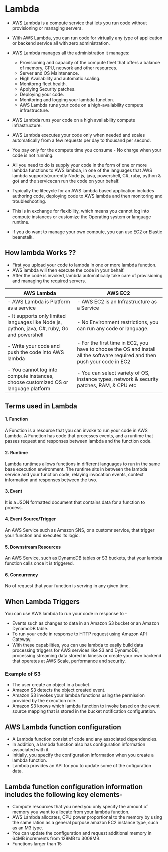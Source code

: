 # Lambda 

- AWS Lambda is a compute service that lets you run code without provisioning or managing servers.
- With AWS Lambda, you can run code for virtually any type of application or backend service all with zero administration.
- AWS Lambda manages all the administration it manages:
   - Provisioning and capacity of the compute fleet that offers a balance of memory, CPU, network and other resources.
   - Server and OS Maintenance.
   - High Availability and automatic scaling.
   - Monitorng fleet health.
   - Applying Security patches.
   - Deploying your code.
   - Monitoring and logging your lambda function.
   - AWS Lambda runs your code on a high-availability compute infrastructure.

- AWS Lambda runs your code on a high availability compute infrastructure.
- AWS Lambda executes your code only when needed and scales automatically from a few requests per day to thousand per second.
- You pay only for the compute time you consume - No charge when your code is not running.
-  All you need to do is supply your code in the form of one or more lambda functions to AWS lambda, in one of the languages that AWS lambda supports(currently Node js, java, powershell, C#, ruby, python & go) and the servicecan run the code on your behalf.
-  Typically the lifecycle for an AWS lambda based application includes authoring code, deploying code to AWS lambda and then monitoring and troubleshooting.
-  This is in exchange for flexibility, which means you cannot log into compute instances or customize the Operating system or language runtime.
-  If you do want to manage your own compute, you can use EC2 or Elastic beanstalk.

## How lambda Works ??

- First you upload your code to lambda in one or more lambda function.
- AWS lambda will then execute the code in your behalf.
- After the code is invoked, lambda automatically take care of provisioning and managing the required servers.

| AWS Lambda | AWS EC2 |
|------------|-----------|
| - AWS Lambda is Platform as a service | - AWS EC2 is an Infrastructure as a Service |
| - It supports only limited languages like Node js, python, java, C#, ruby, Go and powershell | - No Environment restrictions, you can run any code or language.|
| - Write your code and push the code into AWS lambda | - For the first time in EC2, you have to choose the OS and install all the software required and then push your code in EC2 |
| - You cannot log into compute instances, choose customized OS or language platform | - You can select variety of OS, instance types, network & security patches, RAM, & CPU etc |

## Terms used in Lambda

#### 1. Function
A Function is a resource that you can invoke to run your code in AWS Lambda. A Function has code that processes events, and a runtime that passes request and responses between lambda and the function code.

#### 2. Runtime
 Lambda runtimes allows functions in different languages to run in the same base execution environment. The runtime sits in between the lambda service and your function code, relaying invocation events, context information and responses between the two.

#### 3. Event 
It is a JSON formatted document that contains data for a function to process.

#### 4. Event Source/Trigger
An AWS Service such as Amazon SNS, or a customr service, that trigger your function and executes its logic.

#### 5. Downstream Resources
An AWS Service, such as DynamoDB tables or S3 buckets, that your lambda function calls once it is triggered.

#### 6. Concurrency
No of request that your function is serving in any given time.


## When Lambda Triggers

You can use AWS lambda  to run your code in response to -

- Events such as changes to data in an Amazon S3 bucket or an Amazon DynamoDB table.
- To run your code in response to HTTP request using Amazon API Gateway.
- With these capabilities, you can use lambda to easily build data processing triggers for AWS services like S3 and DynamoDB, processing streaming data stored in kinesis or create your own backend that operates at AWS Scale, performance and security.

### Example of S3

- The user create an object in a bucket.
- Amazon S3 detects the object created event.
- Amazon S3 invokes your lambda functions using the permission provided by the execution role.
- Amazon S3 knows which lambda function to invoke based on the event source mapping that is stored in the bucket notification configuration.


## AWS Lambda function configuration

- A Lambda function consist of code and any associated dependencies.
- In addition, a lambda function also has configuration information associated with it.
- Initially, you specify the configuration information when you create a lambda function.
- Lambda provides an API for you to update some of the cofiguration data.


## Lambda function configuration information includes the following key elements-

- Compute resources that you need you only specify the amount of memory you want to allocate from your lambda function.
- AWS Lambda allocates, CPU power proportional to the memory by using the same ration as a general purpose amazon EC2 instance type, such as an M3 type.
- You can update the configuration and request additional memory in 64MB increments from 128MB to 3008MB.
- Functions larger than 15
